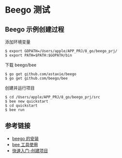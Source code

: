 # Beego 测试

## Beego 示例创建过程

添加环境变量

    $ export GOPATH=/Users/apple/APP_PRJ/8_go/beego_prj/
    $ export PATH=$PATH:$GOPATH/bin

下载 beego/bee

    $ go get github.com/astaxie/beego
    $ go get github.com/beego/bee

创建并运行项目

    $ cd /Users/apple/APP_PRJ/8_go/beego_prj/src
    $ bee new quickstart
    $ cd quickstart
    $ bee run

## 参考链接

* [beego 的安装](http://beego.me/docs/install/)
* [bee 工具使用](http://beego.me/docs/install/bee.md)
* [快速入门-创建项目](http://beego.me/docs/quickstart/new.md)
